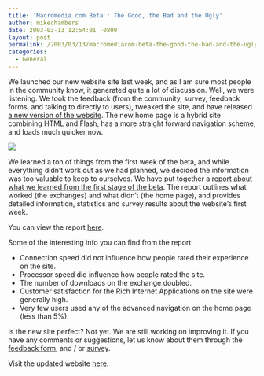 ```yaml
---
title: 'Macromedia.com Beta : The Good, the Bad and the Ugly'
author: mikechambers
date: 2003-03-13 12:54:01 -0800
layout: post
permalink: /2003/03/13/macromediacom-beta-the-good-the-bad-and-the-ugly/
categories:
  - General
---
```



We launched our new website site last week, and as I am sure most people in the community know, it generated quite a lot of discussion. Well, we were listening. We took the feedback (from the community, survey, feedback forms, and talking to directly to users), tweaked the site, and have released [a new version of the website][1]. The new home page is a hybrid site combining HTML and Flash, has a more straight forward navigation scheme, and loads much quicker now.

[<img src="http://www.macromedia.com/special/progress_report/images/chart3.gif" align="center" border="0" />][2]

We learned a ton of things from the first week of the beta, and while everything didn&#8217;t work out as we had planned, we decided the information was too valuable to keep to ourselves. We have put together a [report about what we learned from the first stage of the beta][2]. The report outlines what worked (the exchanges) and what didn&#8217;t (the home page), and provides detailed information, statistics and survey results about the website&#8217;s first week.

You can view the report [here][2].

Some of the interesting info you can find from the report:

*   Connection speed did not influence how people rated their experience on the site.
*   Processor speed did influence how people rated the site.
*   The number of downloads on the exchange doubled.
*   Customer satisfaction for the Rich Internet Applications on the site were generally high.
*   Very few users used any of the advanced navigation on the home page (less than 5%).

Is the new site perfect? Not yet. We are still working on improving it. If you have any comments or suggestions, let us know about them through the [feedback form][3], and / or [survey][4].

Visit the updated website [here][1].

 [1]: http://www.macromedia.com
 [2]: http://www.macromedia.com/go/d65home_betamod_contenthead
 [3]: http://www.macromedia.com/bin/webfeedback.cgi
 [4]: http://www.infopoll.net/live/surveys/s21142.htm